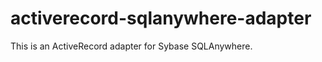 activerecord-sqlanywhere-adapter
===========================

This is an ActiveRecord adapter for Sybase SQLAnywhere.

